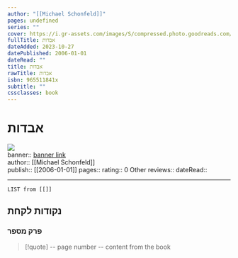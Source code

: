 ```yaml
---
author: "[[Michael Schonfeld]]"
pages: undefined
series: ""
cover: https://i.gr-assets.com/images/S/compressed.photo.goodreads.com/books/1200195293l/2110645.jpg
fullTitle: אבדות
dateAdded: 2023-10-27
datePublished: 2006-01-01
dateRead: ""
title: אבדות
rawTitle: אבדות
isbn: 965511841x
subtitle: ""
cssclasses: book
---
```

# אבדות

![](https:&#x2F;&#x2F;i.gr-assets.com&#x2F;images&#x2F;S&#x2F;compressed.photo.goodreads.com&#x2F;books&#x2F;1200195293l&#x2F;2110645.jpg)  
banner:: [banner link](https:&#x2F;&#x2F;i.gr-assets.com&#x2F;images&#x2F;S&#x2F;compressed.photo.goodreads.com&#x2F;books&#x2F;1200195293l&#x2F;2110645.jpg)  
author:: [[Michael Schonfeld]]  
publish:: [[2006-01-01]]
pages:: 
rating:: 0 
Other reviews:: 
dateRead:: 

<hr  style="clear:both"/>



```dataview
LIST from [[]]
```

## נקודות לקחת 

### פרק מספר
> [!quote] -- page number -- 
>  content from the book




```